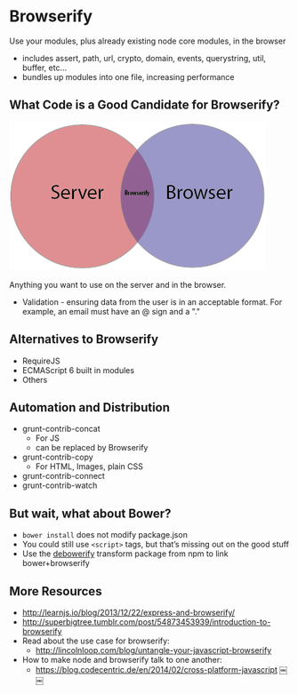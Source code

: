# Browserify

Use your modules, plus already existing node core modules, in the browser

* includes assert, path, url, crypto, domain, events, querystring, util, buffer, etc&hellip;
* bundles up modules into one file, increasing performance

## What Code is a Good Candidate for Browserify?

![Browserify](images/browserify.png)

Anything you want to use on the server and in the browser.

* Validation - ensuring data from the user is in an acceptable format. For example, an email must have an @ sign and a "."

## Alternatives to Browserify

* RequireJS
* ECMAScript 6 built in modules
* Others

## Automation and Distribution

* grunt-contrib-concat
  * For JS
  * can be replaced by Browserify
* grunt-contrib-copy
  * For HTML, Images, plain CSS
* grunt-contrib-connect
* grunt-contrib-watch

##  But wait, what about Bower?

* `bower install` does not modify package.json
* You could still use `<script>` tags, but that’s missing out on the good stuff
* Use the [debowerify](https://github.com/eugeneware/debowerify) transform package from npm to link bower+browserify

## More Resources

*  http://learnjs.io/blog/2013/12/22/express-and-browserify/
* http://superbigtree.tumblr.com/post/54873453939/introduction-to-browserify
* Read about the use case for browserify:
  * http://lincolnloop.com/blog/untangle-your-javascript-browserify
* How to make node and browserify talk to one another:
  * https://blog.codecentric.de/en/2014/02/cross-platform-javascript
￼￼
